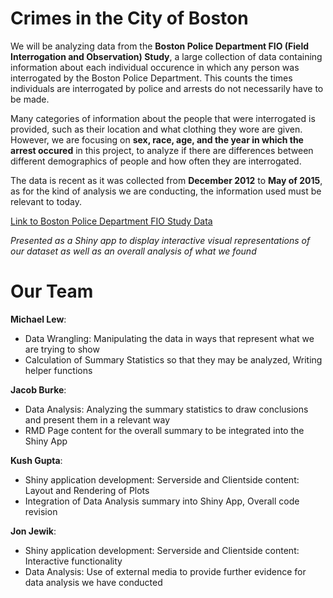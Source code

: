 # Crimes in the City of Boston

We will be analyzing data from the **Boston Police Department FIO (Field Interrogation and Observation) Study**, a large collection of data containing information about each individual occurence in which any person was interrogated by the Boston Police Department. This counts the times individuals are interrogated by police and arrests do not necessarily have to be made.

Many categories of information about the people that were interrogated is provided, such as their location and what clothing they wore are given. However, we are focusing on **sex, race, age, and the year in which the arrest occured** in this project, to analyze if there are differences between different demographics of people and how often they are interrogated.

The data is recent as it was collected from **December 2012** to **May of 2015**, as for the kind of analysis we are conducting, the information used must be relevant to today.

[Link to Boston Police Department FIO Study Data](https://data.cityofboston.gov/Public-Safety/Boston-Police-Department-FIO/xmmk-i78r)

*Presented as a Shiny app to display interactive visual representations of our dataset as well as an overall analysis of what we found*

# Our Team

**Michael Lew**:
+ Data Wrangling: Manipulating the data in ways that represent what we are trying to show
+ Calculation of Summary Statistics so that they may be analyzed, Writing helper functions

**Jacob Burke**:
+ Data Analysis: Analyzing the summary statistics to draw conclusions and present them in a relevant way
+ RMD Page content for the overall summary to be integrated into the Shiny App

**Kush Gupta**:
+ Shiny application development: Serverside and Clientside content: Layout and Rendering of Plots
+ Integration of Data Analysis summary into Shiny App, Overall code revision

**Jon Jewik**:
+ Shiny application development: Serverside and Clientside content: Interactive functionality
+ Data Analysis: Use of external media to provide further evidence for data analysis we have conducted


